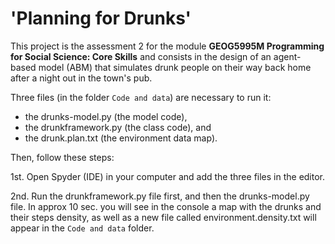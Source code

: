 # 'Planning for Drunks'

This project is the assessment 2 for the module **GEOG5995M Programming for Social Science: Core Skills** and consists in the design of an agent-based model (ABM) that simulates drunk people on their way back home after a night out in the town's pub. 

Three files (in the folder `Code and data`) are necessary to run it: 

- the drunks-model.py (the model code),
- the drunkframework.py (the class code), and
- the drunk.plan.txt (the environment data map).

Then, follow these steps:

1st. Open Spyder (IDE) in your computer and add the three files in the editor.
 
2nd. Run the drunkframework.py file first, and then the drunks-model.py file. In approx 10 sec. you will see in the console a map with the drunks and their steps density, as well as a new file called environment.density.txt will appear in the `Code and data` folder.
